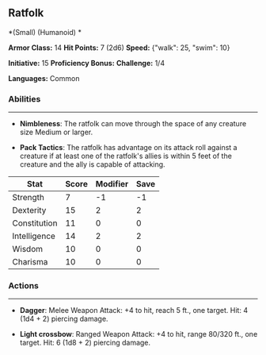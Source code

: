 ## Ratfolk
*(Small) (Humanoid) *

**Armor Class:** 14
**Hit Points:** 7 (2d6)
**Speed:** {"walk": 25, "swim": 10}

**Initiative:** 15
**Proficiency Bonus:**
**Challenge:** 1/4

**Languages:** Common

### Abilities
 --- 
- **Nimbleness**: The ratfolk can move through the space of any creature size Medium or larger.

- **Pack Tactics**: The ratfolk has advantage on its attack roll against a creature if at least one of the ratfolk's allies is within 5 feet of the creature and the ally is capable of attacking.



| Stat | Score | Modifier | Save |
| ---- | ---- | ---- | ---- |
| Strength | 7 | -1 | -1 |
| Dexterity | 15 | 2 | 2 |
| Constitution | 11 | 0 | 0 |
| Intelligence | 14 | 2 | 2 |
| Wisdom | 10 | 0 | 0 |
| Charisma | 10 | 0 | 0 |

### Actions
 --- 
- **Dagger**: Melee Weapon Attack: +4 to hit, reach 5 ft., one target. Hit: 4 (1d4 + 2) piercing damage.

- **Light crossbow**: Ranged Weapon Attack: +4 to hit, range 80/320 ft., one target. Hit: 6 (1d8 + 2) piercing damage.

